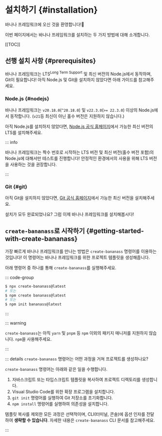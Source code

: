 # 설치하기 {#installation}

바나나 프레임워크에 오신 것을 환영합니다!🎉

이번 페이지에서는 바나나 프레임워크를 설치하는 두 가지 방법에 대해 소개합니다.

[[TOC]]

## 선행 설치 사항 {#prerequisites}

바나나 프레임워크는 LTS<sup>Long Term Support</sup> 및 최신 버전의 Node.js에서 동작하며, Git이 필요합니다! 아직 Node.js 및 Git을 설치하지 않았다면 아래 가이드를 참고해주세요.

### Node.js {#nodejs}

바나나 프레임워크는 `v20.18.0`(`^20.18.0`) 및 `v22.3.0`(`>= 22.3.0`) 이상의 Node.js에서 동작합니다. (`v21`등 최신이 아닌 홀수 버전은 지원하지 않습니다.)

아직 Node.js를 설치하지 않았다면, [Node.js 공식 홈페이지](https://nodejs.org/)에서 가능한 최신 버전의 LTS를 설치해주세요.

::: info

바나나 프레임워크는 짝수 번호로 시작하는 LTS 버전 및 최신 버전(홀수 버전 포함)의 Node.js에 대해서만 테스트를 진행합니다! 안정적인 환경에서의 사용을 위해 LTS 버전을 사용하는 것을 권장합니다.

:::

### Git {#git}

아직 Git을 설치하지 않았다면, [Git 공식 홈페이지](https://git-scm.com/)에서 가능한 최신 버전을 설치해주세요.

설치가 모두 완료되었나요? 그럼 이제 바나나 프레임워크를 설치해봅시다!

## `create-bananass`로 시작하기 {#getting-started-with-create-bananass}

가장 빠르게 바나나 프레임워크를 만나는 방법은 `create-bananass` 명령어를 이용하는 것입니다! 이 명령어는 바나나 프레임워크를 위한 프로젝트 템플릿을 생성해줍니다.

아래 명령어 중 하나를 통해 `create-bananass`를 실행해주세요.

::: code-group

```sh [npm]
$ npx create-bananass@latest
# 또는
$ npm create bananass@latest
# 또는
$ npm init bananass@latest
```

:::

::: warning

`create-bananass`는 아직 `yarn` 및 `pnpm` 등 `npm` 이외의 패키지 매니저를 지원하지 않습니다. `npm`을 사용해주세요.

:::

::: details `create-bananass` 명령어는 어떤 과정을 거쳐 프로젝트를 생성하나요?

`create-bananass` 명령어는 아래와 같은 일을 수행합니다.

1. 자바스크립트 또는 타입스크립트 템플릿을 복사하여 프로젝트 디렉토리를 생성합니다.
1. Visual Studio Code를 위한 확장 프로그램을 설치합니다.
1. `git init` 명령어를 실행하여 Git 저장소를 초기화합니다.
1. `npm install` 명령어를 실행하여 의존성을 설치합니다.

템플릿 복사를 제외한 모든 과정은 선택적이며, CLI(터미널, 콘솔)에 옵션 인자를 전달하여 **생략할 수 있습니다**. 자세한 내용은 `create-bananass` CLI 문서를 참고해주세요.

:::
